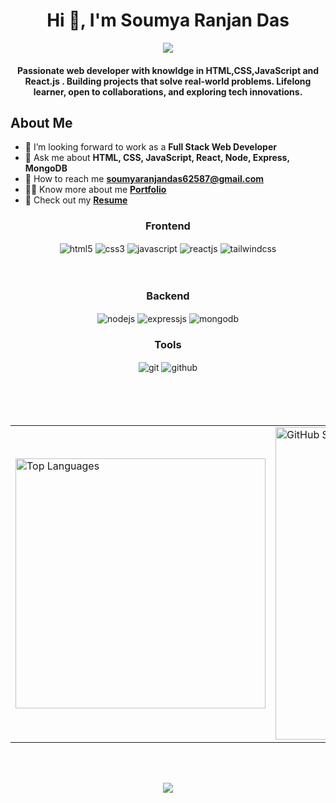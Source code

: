 

<h1 align="center">Hi 👋, I'm Soumya Ranjan Das</h1>
<div align="center">
 <img src="https://readme-typing-svg.herokuapp.com/?lines=Full+Stack+Developer;MERN+Stack+Developer;Web+Developer;React+Developer;Quick+learner&color=cyan&center=true" />
</div>
<h4 align="center"> Passionate web developer with knowldge in HTML,CSS,JavaScript and React.js . Building projects that solve real-world problems. Lifelong learner, open to collaborations, and exploring tech innovations.
</h4>
</a> </p>
<!-- <p align="left"> <img src="https://komarev.com/ghpvc/?username=pramodjena&label=Profile%20views&color=0e75b6&style=flat" alt="pramodjena" /> </p> -->
<!-- <img height="200px" width="400px" align="right" src="https://r7q6w9z6.rocketcdn.me/career/wp-content/uploads/2021/06/2-46.gif"/> -->

##  About Me 

- 🏢 I’m looking forward to work as a **Full Stack Web Developer**
- 💬 Ask me about **HTML, CSS, JavaScript, React, Node, Express, MongoDB**
- 📧 How to reach me <b>**soumyaranjandas62587@gmail.com**</b>
- 👨‍💻 Know more about me <b><a href="https://pramodjena.github.io" target="_blank" rel="noopener noreferrer">Portfolio</a></b>
- 📄 Check out my <b><a href="https://drive.google.com/file/d/1EDuBNw6mgnr1AXjbeOSOoNLNURV4vI3C/view?usp=sharing">Resume</a></b>

<div align="center"><h3 align="center">Frontend</h3>
<img src="https://img.shields.io/badge/html5-%23E34F26.svg?style=for-the-badge&logo=html5&logoColor=white" align="center" alt="html5">
<img src = "https://img.shields.io/badge/css3-%231572B6.svg?style=for-the-badge&logo=css3&logoColor=white" align="center" alt="css3">
<img src ="https://img.shields.io/badge/javascript-%23323330.svg?style=for-the-badge&logo=javascript&logoColor=%23F7DF1E" align="center" alt="javascript">
<img src="https://img.shields.io/badge/React-20232A?style=for-the-badge&logo=react&logoColor=61DAFB"  align="center" alt="reactjs" />
<!-- <img src="https://img.shields.io/badge/Redux-593D88?style=for-the-badge&logo=redux&logoColor=white"  align="center" alt="redux" /> -->
<!-- <img src="https://img.shields.io/badge/Material%20UI-007FFF?style=for-the-badge&logo=mui&logoColor=white"  align="center" alt="material-ui"/> -->
<img src = "https://img.shields.io/badge/tailwind css-%2338B2AC.svg?style=for-the-badge&logo=tailwind-css&logoColor=white" align="center" alt="tailwindcss"/>
<br/>
<br/>
<!--   <img src = "https://img.shields.io/badge/chakra ui-%234ED1C5.svg?style=for-the-badge&logo=chakraui&logoColor=white" align="center" alt="chakra-ui"/> -->
<!--   <img src="https://img.shields.io/badge/rest api-%23000000.svg?style=for-the-badge&logo=flask&logoColor=white" align="center" alt="restapi"/> -->
  
</div>
 <br/>
  <div align="center"><h3 align="center">Backend</h3> 
<img src="https://img.shields.io/badge/Node.js-339933?style=for-the-badge&logo=nodedotjs&logoColor=white" align="center" alt="nodejs" />
<img src="https://img.shields.io/badge/Express.js-000000?style=for-the-badge&logo=express&logoColor=white" align="center" alt="expressjs"/>
<img src="https://img.shields.io/badge/MongoDB-4EA94B?style=for-the-badge&logo=mongodb&logoColor=white" align="center" alt="mongodb"/>
<!-- <img src="https://img.shields.io/badge/mongoose-%2300f.svg?style=for-the-badge&logo=fastify&logoColor=white" align="center" alt="mongoose"/> -->
 </div>
 
 <div align="center"><h3 align="center">Tools</h3> 
<!--   <img src="https://img.shields.io/badge/heroku-%23430098.svg?style=for-the-badge&logo=heroku&logoColor=white" align="center" alt="git"/> -->
<!--    <img src="https://img.shields.io/badge/netlify-%23000000.svg?style=for-the-badge&logo=netlify&logoColor=#00C7B7" align="center" alt="git"/> -->
<!--    <img src="https://img.shields.io/badge/vercel-%23000000.svg?style=for-the-badge&logo=vercel&logoColor=whit" align="center" alt="git"/> -->
   <img src="https://img.shields.io/badge/Git-f44d27?style=for-the-badge&logo=git&logoColor=white"  align="center" alt="git"/>
   <img src="https://img.shields.io/badge/GitHub-100000?style=for-the-badge&logo=github&logoColor=white"  align="center" alt="github"/>
<!--    <img src = "https://img.shields.io/badge/NPM-%23000000.svg?style=for-the-badge&logo=npm&logoColor=white" align="center" alt="npm"> -->
<!--    <img src="https://img.shields.io/badge/Visual%20Studio-5C2D91.svg?style=for-the-badge&logo=visual-studio&logoColor=white"  align="center" alt="vscode"/>
   <img src ="https://img.shields.io/badge/Postman-FF6C37?style=for-the-badge&logo=postman&logoColor=white" align="center" alt="postman">
   -->
  <br/>
  <br/>
 
</div>
  <br/>
   <br/>
    <br/>
 
  <table border="0" cellspacing="0" cellpadding="0">
  <tr style="border: none;">
    <td><img width="400px" src="https://github-readme-stats.vercel.app/api/top-langs?username=soumya-ranjan-das2519&show_icons=true&locale=en&layout=compact" alt="Top Languages" /></td>
    <td><img width="500px" src="https://github-readme-stats.vercel.app/api?username=soumya-ranjan-das2519&show_icons=true&locale=en" alt="GitHub Stats" /></td>
    <td><img width="400px" src="https://github-readme-streak-stats.herokuapp.com/?user=soumya-ranjan-das2519&" alt="Streak Stats" /></td>
  </tr>
</table>
<br/>
<br/>
<p align="center">
  <img  src="https://raw.githubusercontent.com/Trilokia/Trilokia/379277808c61ef204768a61bbc5d25bc7798ccf1/bottom_header.svg">
 </p>




